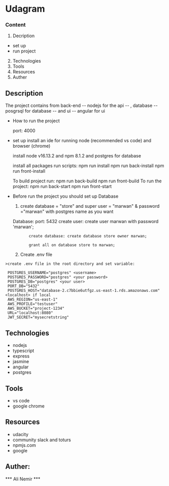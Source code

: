# Udagram 

### Content 
   1. Decription
   - set up 
   - run project 
        

   2. Technologies
   3. Tools 
   4. Resources 
   5. Auther

## Description 

   The project contains from back-end -- nodejs for the api -- , database -- posgrsql for database -- and ui -- angular for ui 

   - How to run the project
        
        port: 4000

   - set up
        install an ide for running node (recommended vs code) and browser (chrome)

        install node v16.13.2 and npm 8.1.2 and postgres for database

        install all packages run scripts:
                                          npm run install
                                          npm run back-install
                                          npm run front-install
                           
            
        To build project run:
                              npm run back-build
                              npm run front-build
         To run the project:
                              npm run back-start
                              npm run front-start

   - Before run the project you should set up Database

      1. create database = "store" and super user = "marwan" & password ="marwan" with postgres name as you want 

        Database: 
                port: 5432
                create user: create user marwan with password 'marwan';

                create database: create database store owner marwan;
                
                grant all on database store to marwan;
      2. Create .env file 

    >create .env file in the root directory and set variable:
```
 POSTGRES_USERNAME="postgres" <username>
 POSTGRES_PASSWORD="postgres" <your password>
 POSTGRES_DB="postgres" <your user>
 PORT_DB="5432" 
 POSTGRES_HOST="database-2.c7bbie6utfgz.us-east-1.rds.amazonaws.com" <localhost> if local
 AWS_REGION="us-east-1" 
 AWS_PROFILE="testuser" 
 AWS_BUCKET="project-1234" 
 URL="localhost:8080" 
 JWT_SECRET="mysecretstring"

```
        

    
## Technologies 
   - nodejs 
   - typescript 
   - express 
   - jasmine
   - angular
   - postgres

## Tools 
   - vs code 
   - google chrome

## Resources 
   - udacity 
   - community slack and toturs 
   - npmjs.com
   - google

## Auther: 
*** Ali Nemir ***